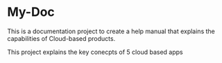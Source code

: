 # My-Doc
This is a documentation project to create a help manual that explains the capabilities of Cloud-based products.

This project explains the key conecpts of 5 cloud based apps

